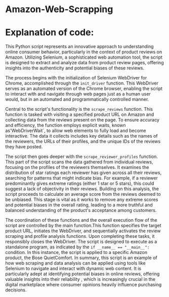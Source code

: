# Amazon-Web-Scrapping

# Explanation of code: 
This Python script represents an innovative approach to understanding online consumer behavior, particularly in the context of product reviews on Amazon. Utilizing Selenium, a sophisticated web automation tool, the script is designed to extract and analyze data from product review pages, offering insights into the authenticity and potential biases of these reviews. 

The process begins with the initialization of Selenium WebDriver for Chrome, accomplished through the `init_driver` function. This WebDriver serves as an automated version of the Chrome browser, enabling the script to interact with and navigate through web pages just as a human user would, but in an automated and programmatically controlled manner. 

Central to the script's functionality is the `scrape_reviews` function. This function is tasked with visiting a specified product URL on Amazon and collecting data from the reviews present on the page. To ensure accuracy and efficiency, the function employs explicit waits, known as'WebDriverWait`, to allow web elements to fully load and become interactive. The data it collects includes key details such as the names of the reviewers, the URLs of their profiles, and the unique IDs of the reviews they have posted. 

The script then goes deeper with the `scrape_reviewer_profiles` function. This part of the script scans the data gathered from individual reviews, focusing on the profiles of the reviewers themselves. It examines the distribution of star ratings each reviewer has given across all their reviews, searching for patterns that might indicate bias. For example, if a reviewer predominantly gives extreme ratings (either 1 star or 5 stars), this could suggest a lack of objectivity in their reviews. Building on this analysis, the script proceeds to calculate an average score from the reviews deemed to be unbiased. This stage is vital as it works to remove any extreme scores and potential biases in the overall rating, leading to a more truthful and balanced understanding of the product's acceptance among customers. 

The coordination of these functions and the overall execution flow of the script are controlled by the main function.This function specifies the target product URL, initiates the WebDriver, and sequentially activates the review scraping and profile analysis functions. Upon completing these tasks, it responsibly closes the WebDriver. The script is designed to execute as a standalone program, as indicated by the `if __name__ == "__main__":` condition. In this instance, the script is applied to a specific Amazon product, the Bose QuietComfort. In summary, this script is an example of how web scraping and data analysis can be applied using tools like Selenium to navigate and interact with dynamic web content. It is particularly adept at identifying potential biases in online reviews, offering valuable insights into their reliability , which is increasingly crucial in the digital marketplace where consumer opinions heavily influence purchasing decisions. 
